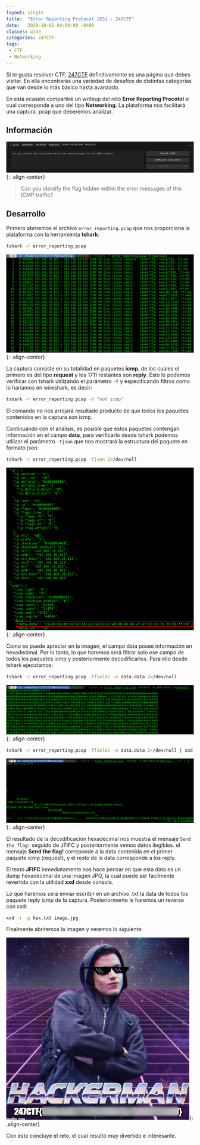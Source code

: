 ```yaml
---
layout: single
title:  "Error Reporting Protocol [ES] - 247CTF"
date:   2020-10-01 04:00:00 -0400
classes: wide
categories: 247CTF
tags:
 - CTF
 - Networking
---
```


Si te gusta resolver CTF, [247CTF](https://247ctf.com/) definitivamente es una página que debes visitar. En ella encontrarás una variedad de desafíos de distintas categorías que van desde lo más básico hasta avanzado.

En esta ocasión compartiré un writeup del reto **Error Reporting Procotol** el cual corresponde a uno del tipo **Networking**. La plataforma nos facilitará una captura .pcap que deberemos analizar. 

## Información

![Challenge Info](/images/247CTF/error_reporting_protocol/00-info.png "Challenge Info"){: .align-center}

>Can you identify the flag hidden within the error messages of this ICMP traffic?

## Desarrollo

Primero abriremos el archivo ```error_reporting.pcap``` que nos proporciona la plataforma con la herramienta **tshark**:

```bash
tshark -r error_reporting.pcap
```

![Captura](/images/247CTF/error_reporting_protocol/01-capture.png "Captura"){: .align-center}

La captura consiste en su totalidad en paquetes **icmp**, de los cuales el primero es del tipo **request** y los 1711 restantes son **reply**. Esto lo podemos verificar con tshark utilizando el parámetro ```-Y``` y especificando filtros como lo haríamos en wireshark, es decir:

```bash
tshark -r error_reporting.pcap -Y "not icmp"
```

El comando no nos arrojará resultado producto de que todos los paquetes contenidos en la captura son icmp.

Continuando con el análisis, es posible que estos paquetes contengan información en el campo **data**, para verificarlo desde tshark podemos utilizar el parámetro ```-Tjson``` que nos mostrará la estructura del paquete en formato json:

```bash
tshark -r error_reporting.pcap -Tjson 2>/dev/null
```

![Estructura paquetes](/images/247CTF/error_reporting_protocol/02-capture.png "Estructura paquetes"){: .align-center}

Como se puede apreciar en la imagen, el campo data posee información en hexadecimal. Por lo tanto, lo que haremos será filtrar solo ese campo de todos los paquetes icmp y posteriormente decodificarlos. Para ello desde tshark ejecutamos:

```bash
tshark -r error_reporting.pcap -Tfields -e data.data 2>/dev/null
```

![data](/images/247CTF/error_reporting_protocol/03-capture.png "data"){: .align-center}

```bash
tshark -r error_reporting.pcap -Tfields -e data.data 2>/dev/null | xxd -r -p
```

![Decode](/images/247CTF/error_reporting_protocol/04-capture.png "Decode"){: .align-center}


El resultado de la decodificación hexadecimal nos muestra el mensaje ```Send the flag!``` seguido de JFIFC y posteriormente vemos datos ilegibles. el mensaje **Send the flag!** correponde a la data contenida en el primer paquete icmp (request), y el resto de la data corresponde a los reply.

El texto **JFIFC** inmediatamente nos hace pensar en que esta data es un dump hexadecimal de una imagen JPG, la cual puede ser facilmente revertida con la utilidad **xxd** desde consola.

Lo que haremos será enviar escribir en un archivo .txt la data de todos los paquete reply icmp de la captura. Posteriormente le haremos un reverse con xxd:

```bash
xxd -r -p hex.txt image.jpg
```
Finalmente abriremos la imagen y veremos lo siguiente:

![Flag](/images/247CTF/error_reporting_protocol/05-flag.png "Flag"){: .align-center}


Con esto concluye el reto, el cual resultó muy divertido e interesante. 